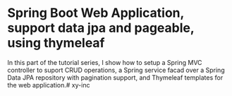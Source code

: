 # Spring Boot Web Application, support data jpa and pageable, using thymeleaf

In this part of the tutorial series, I show how to setup a Spring MVC controller to suport CRUD operations, a Spring service facad over a Spring Data JPA repository with pagination support, and Thymeleaf templates for the web application.# xy-inc
